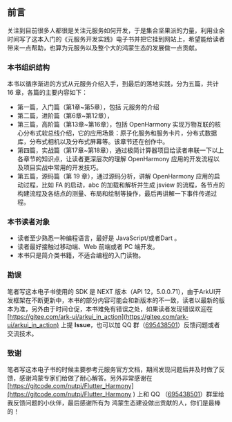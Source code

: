 ## 前言

关注到目前很多人都很是关注元服务如何开发，于是集合坚果派的力量，利用业余时间写了这本入门的《元服务开发实践》电子书并把它挂到网站上，希望能给读者带来一点帮助，也算为元服务以及整个大的鸿蒙生态的发展做一点贡献。



### 本书组织结构

本书以循序渐进的方式从元服务介绍入手，到最后的落地实践，分为五篇，共计 16 章，各篇的主要内容如下：

- 第一篇，入门篇（第1章~第5章），包括 元服务的介绍
- 第二篇，进阶篇（第6章~第12章），
- 第三篇，高阶篇（第13章~第16章），包括 OpenHarmony 实现万物互联的核心分布式软总线介绍，它的应用场景：原子化服务和服务卡片，分布式数据库，分布式相机以及分布式屏幕等。该章节还在创作中。
- 第四篇，实战篇（第17章~第18章），通过极简计算器项目给读者串联一下以上各章节的知识点，让读者更深层次的理解 OpenHarmony 应用的开发流程以及项目实战中常用的开发技巧。
- 第五篇，源码篇（第 19 章），通过源码分析，讲解 OpenHarmony 应用的启动过程，比如 FA 的启动，abc 的加载和解析并生成 jsview 的流程，各节点的构建流程及各结点的测量、布局和绘制等操作，最后再讲解一下事件传递过程。



### 本书读者对象

- 读者至少熟悉一种编程语言，最好是 JavaScript/或者Dart 。
- 读者最好接触过移动端、Web 前端或者 PC 端开发。
- 本书只是简介类书籍，不适合编程的入门读物。



### 勘误

笔者写这本电子书使用的 SDK 是 NEXT 版本（API 12，5.0.0.71），由于ArkUI开发框架在不断更新中，本书的部分内容可能会和新版本的不一致，读者以最新的版本为准，另外由于时间仓促，本书难免有错误之处，如果读者发现错误欢迎在 [https://gitee.com/ark-ui/arkui_in_action](https://gitee.com/ark-ui/arkui_in_action) 上提  **Issue**，也可以加 QQ 群（[695438501](https://qm.qq.com/cgi-bin/qm/qr?k=YBDKMU9Lt309QL_I1Lfa2jVpGwx65VSR&jump_from=webapi)）反馈问题或者交流技术。



### 致谢

笔者写这本电子书的时候主要参考元服务官方文档，期间发现问题后并及时做了反馈，感谢鸿蒙专家们给做了耐心解答。另外非常感谢在 [https://gitcode.com/nutpi/Flutter_Harmony](https://gitcode.com/nutpi/Flutter_Harmony ) 上和 QQ （[695438501](https://qm.qq.com/cgi-bin/qm/qr?k=YBDKMU9Lt309QL_I1Lfa2jVpGwx65VSR&jump_from=webapi)）群里给我反馈问题的小伙伴，最后感谢所有为 鸿蒙生态建设做出贡献的人，你们是最棒的！

